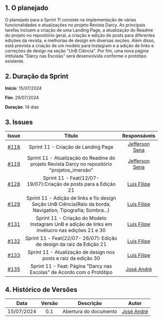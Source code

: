 ## 1. O planejado

O planejado para a Sprint 11 consiste na implementação de várias funcionalidades e atualizações no projeto Revista Darcy. As principais tarefas incluem a criação de uma Landing Page, a atualização do Readme do projeto no repositório geral, a criação e edição de posts para diferentes edições da revista, e melhorias de design em diversas seções. Além disso, está prevista a criação de um modelo para Instagram e a adição de links e correções de design na seção "UnB Ciência". Por fim, uma nova página intitulada "Darcy nas Escolas" será desenvolvida conforme o protótipo existente. <br>


## 2. Duração da Sprint

**Início**: 15/07/2024

**Fim**: 29/07/2024

**Duração**: 14 dias

## 3. Issues 

|                            Issue                             |              Título               |                    Responsáveis                     |
| :----------------------------------------------------------: | :-------------------------------: | :-------------------------------------------------: |
| [#118](https://github.com/ResidenciaTICBrisa/T2G7-Revista-Darcy/issues/118) | Sprint 11 - Criação de Landing Page | [Jefferson Sena](https://github.com/JeffersonSenaa) |
| [#119](https://github.com/ResidenciaTICBrisa/T2G7-Revista-Darcy/issues/119) | Sprint 11 - Atualização do Readme do projeto Revista Darcy no repositório "projetos_imersão" | [Jefferson Sena](https://github.com/JeffersonSenaa) |
| [#128](https://github.com/ResidenciaTICBrisa/T2G7-Revista-Darcy/issues/128) | Sprint 11 - Feat(12/07- 19/07):Criação de posts para a Edição 21 | [Luis Filipe](https://github.com/luisfilipe3) |
| [#129](https://github.com/ResidenciaTICBrisa/T2G7-Revista-Darcy/issues/129) | Sprint 11 - Adição de links e fix design Seção UnB Ciência(Raio da borda; Navigation; Tipografia; Sombra...) | [Luis Filipe](https://github.com/luisfilipe3) |
| [#131](https://github.com/ResidenciaTICBrisa/T2G7-Revista-Darcy/issues/131) | Sprint 11 - Criação do Modelo Instagram UnB e adição de links em invélucro nas edições 21 e 30 | [Luis Filipe](https://github.com/luisfilipe3) |
| [#132](https://github.com/ResidenciaTICBrisa/T2G7-Revista-Darcy/issues/132) | Sprint 11 - Feat(22/07- 26/07): Edição de design da raiz da Edição 21  | [Luis Filipe](https://github.com/luisfilipe3) |
| [#133](https://github.com/ResidenciaTICBrisa/T2G7-Revista-Darcy/issues/133) | Sprint 11 - Atualização de design nos posts e raiz da edição 30 | [Luis Filipe](https://github.com/luisfilipe3) |
| [#135](https://github.com/ResidenciaTICBrisa/T2G7-Revista-Darcy/issues/135) | Sprint 11 - Feat: Página "Darcy nas Escolas" de Acordo com o Protótipo | [José André](https://github.com/joseandre25)    |


## 4. Histórico de Versões

| Data       | Versão | Descrição                                 | Autor             |
| :--------: | :----: | :--------------------:                    | :---------------: |
| 15/07/2024 |  0.1   | Abertura do documento                     | [José André ](https://github.com/joseandre25) |

